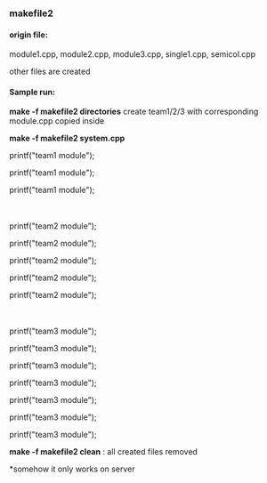 ### makefile2

#### origin file:
module1.cpp, module2.cpp, module3.cpp, single1.cpp, semicol.cpp

other files are created

#### Sample run:
**make -f makefile2 directories** create team1/2/3 with corresponding module.cpp copied inside

**make -f makefile2 system.cpp**

printf("team1 module");

printf("team1 module");

printf("team1 module");  

<br> </br>
printf("team2 module");

printf("team2 module");

printf("team2 module");

printf("team2 module");

printf("team2 module");  

<br> </br>
printf("team3 module");

printf("team3 module");

printf("team3 module");

printf("team3 module");

printf("team3 module");

printf("team3 module");

printf("team3 module");



**make -f makefile2 clean** : all created files removed

*somehow it only works on server
